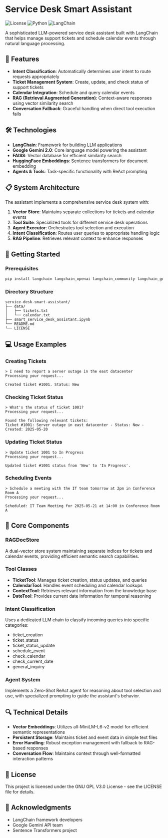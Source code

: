 # Service Desk Smart Assistant

![License](https://img.shields.io/badge/license-MIT-blue.svg)
![Python](https://img.shields.io/badge/python-3.7%2B-blue.svg)
![LangChain](https://img.shields.io/badge/framework-LangChain-green.svg)

A sophisticated LLM-powered service desk assistant built with LangChain that helps manage support tickets and schedule calendar events through natural language processing.

## 🌟 Features

- **Intent Classification**: Automatically determines user intent to route requests appropriately
- **Ticket Management System**: Create, update, and check status of support tickets
- **Calendar Integration**: Schedule and query calendar events
- **RAG (Retrieval Augmented Generation)**: Context-aware responses using vector similarity search
- **Conversation Fallback**: Graceful handling when direct tool execution fails

## 🛠️ Technologies

- **LangChain**: Framework for building LLM applications
- **Google Gemini 2.0**: Core language model powering the assistant
- **FAISS**: Vector database for efficient similarity search
- **HuggingFace Embeddings**: Sentence transformers for document embedding
- **Agents & Tools**: Task-specific functionality with ReAct prompting

## 📋 System Architecture

The assistant implements a comprehensive service desk system with:

1. **Vector Store**: Maintains separate collections for tickets and calendar events
2. **Tool Suite**: Specialized tools for different service desk operations
3. **Agent Executor**: Orchestrates tool selection and execution
4. **Intent Classification**: Routes user queries to appropriate handling logic
5. **RAG Pipeline**: Retrieves relevant context to enhance responses

## 🚀 Getting Started

### Prerequisites

```bash
pip install langchain langchain_openai langchain_community langchain_google_genai faiss-cpu sentence-transformers python-dateutil
```

### Directory Structure

```
service-desk-smart-assistant/
├── data/
│   ├── tickets.txt
│   └── calendar.txt
├── smart_service_desk_assistant.ipynb
└── README.md
└── LICENSE
```

## 💻 Usage Examples

### Creating Tickets

```
> I need to report a server outage in the east datacenter
Processing your request...

Created ticket #1001. Status: New
```

### Checking Ticket Status

```
> What's the status of ticket 1001?
Processing your request...

Found the following relevant tickets:
Ticket #1001: Server outage in east datacenter - Status: New - Created: 2025-05-20
```

### Updating Ticket Status

```
> Update ticket 1001 to In Progress
Processing your request...

Updated ticket #1001 status from 'New' to 'In Progress'.
```

### Scheduling Events

```
> Schedule a meeting with the IT team tomorrow at 2pm in Conference Room A
Processing your request...

Scheduled: IT Team Meeting for 2025-05-21 at 14:00 in Conference Room A
```

## 🧠 Core Components

### RAGDocStore

A dual-vector store system maintaining separate indices for tickets and calendar events, providing efficient semantic search capabilities.

### Tool Classes

- **TicketTool**: Manages ticket creation, status updates, and queries
- **CalendarTool**: Handles event scheduling and calendar lookups
- **ContextTool**: Retrieves relevant information from the knowledge base
- **DateTool**: Provides current date information for temporal reasoning

### Intent Classification

Uses a dedicated LLM chain to classify incoming queries into specific categories:
- ticket_creation
- ticket_status
- ticket_status_update
- schedule_event
- check_calendar
- check_current_date
- general_inquiry

### Agent System

Implements a Zero-Shot ReAct agent for reasoning about tool selection and use, with specialized prompting to guide the assistant's behavior.

## 🔍 Technical Details

- **Vector Embeddings**: Utilizes all-MiniLM-L6-v2 model for efficient semantic representations
- **Persistent Storage**: Maintains ticket and event data in simple text files
- **Error Handling**: Robust exception management with fallback to RAG-based responses
- **Conversation Flow**: Maintains context through well-formatted interaction patterns

## 📝 License

This project is licensed under the GNU GPL V3.0 License - see the LICENSE file for details.

## 🙏 Acknowledgments

- LangChain framework developers
- Google Gemini API team
- Sentence Transformers project
